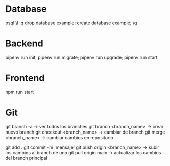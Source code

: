 # Database
psql
\l
:q
drop database example;
create database example;
\q

# Backend
pipenv run init;
pipenv run migrate;
pipenv run upgrade;
pipenv run start

# Frontend
npm run start

# Git
git branch -a                   -> ver todos los branches
git branch <branch_name>        -> crear nuevo branch
git checkout <branch_name>      -> cambiar de branch
git merge <branch_name>         -> cambiar cambios en repositorio


git add .
git commit -m 'mensaje'
git push origin <branch_name>   -> subir los cambios al branch de uno
git pull origin main            -> actualizar los cambios del branch principal
